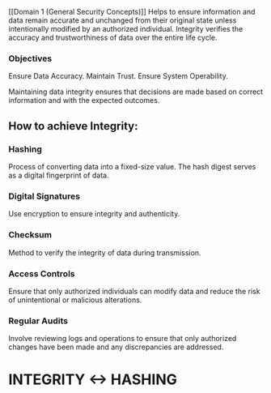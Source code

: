 [[Domain 1 (General Security Concepts)]]
Helps to ensure information and data remain accurate and unchanged from their original state unless intentionally modified by an authorized individual.
Integrity verifies the accuracy and trustworthiness of data over the entire life cycle.

### Objectives 
Ensure Data Accuracy.
Maintain Trust.
Ensure System Operability.

Maintaining data integrity ensures that decisions are made based on correct information and with the expected outcomes.

## How to achieve Integrity:

### Hashing
Process of converting data into a fixed-size value.
The hash digest serves as a digital fingerprint of data.

### Digital Signatures
Use encryption to ensure integrity and authenticity.

### Checksum
Method to verify the integrity of data during transmission.

### Access Controls
Ensure that only authorized individuals can modify data and reduce the risk of unintentional or malicious alterations.

### Regular Audits
Involve reviewing logs and operations to ensure that only authorized changes have been made and any discrepancies are addressed.

# INTEGRITY <-> HASHING
